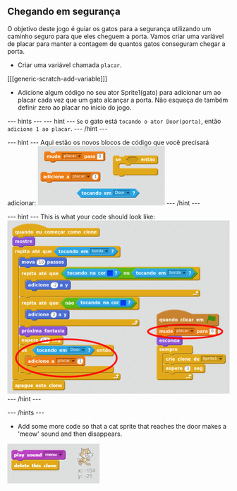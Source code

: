 ## Chegando em segurança

O objetivo deste jogo é guiar os gatos para a segurança utilizando um caminho seguro para que eles cheguem a porta. Vamos criar uma variável de placar para manter a contagem de quantos gatos conseguram chegar a porta.

+ Criar uma variável chamada `placar`.

[[[generic-scratch-add-variable]]]

+ Adicione algum código no seu ator Sprite1(gato) para adicionar um ao placar cada vez que um gato alcançar a porta. Não esqueça de também definir zero ao placar no inicio do jogo.

--- hints ---
--- hint ---
`Se` o gato está `tocando o ator Door(porta)`, então `adicione 1 ao placar`.
--- /hint ---

--- hint ---
Aqui estão os novos blocos de código que você precisará adicionar:
![Dica placar de pontos](images/score-points-hint.png)
--- /hint ---

--- hint ---
This is what your code should look like:
![Solução placar de pontos](images/score-points-solution.png)
--- /hint ---

--- /hints ---

+ Add some more code so that a cat sprite that reaches the door makes a 'meow' sound and then disappears.

![Play meow](images/play-meow.png)
